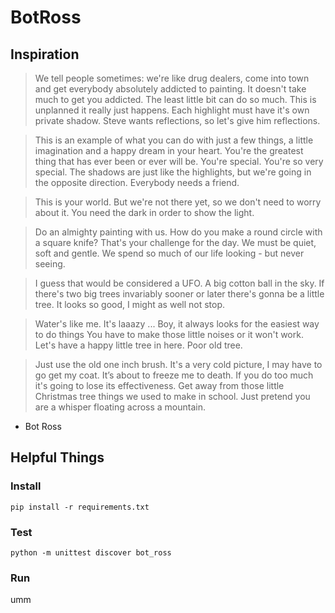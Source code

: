 # BotRoss

## Inspiration

> We tell people sometimes: we're like drug dealers, come into town and get everybody absolutely addicted to painting. It doesn't take much to get you addicted. The least little bit can do so much. This is unplanned it really just happens. Each highlight must have it's own private shadow. Steve wants reflections, so let's give him reflections.

> This is an example of what you can do with just a few things, a little imagination and a happy dream in your heart. You're the greatest thing that has ever been or ever will be. You're special. You're so very special. The shadows are just like the highlights, but we're going in the opposite direction. Everybody needs a friend.

> This is your world. But we're not there yet, so we don't need to worry about it. You need the dark in order to show the light.

> Do an almighty painting with us. How do you make a round circle with a square knife? That's your challenge for the day. We must be quiet, soft and gentle. We spend so much of our life looking - but never seeing.

> I guess that would be considered a UFO. A big cotton ball in the sky. If there's two big trees invariably sooner or later there's gonna be a little tree. It looks so good, I might as well not stop.

> Water's like me. It's laaazy ... Boy, it always looks for the easiest way to do things You have to make those little noises or it won't work. Let's have a happy little tree in here. Poor old tree.

> Just use the old one inch brush. It's a very cold picture, I may have to go get my coat. It’s about to freeze me to death. If you do too much it's going to lose its effectiveness. Get away from those little Christmas tree things we used to make in school. Just pretend you are a whisper floating across a mountain.

- Bot Ross

## Helpful Things

### Install

`pip install -r requirements.txt`

### Test

`python -m unittest discover bot_ross`

### Run

umm

